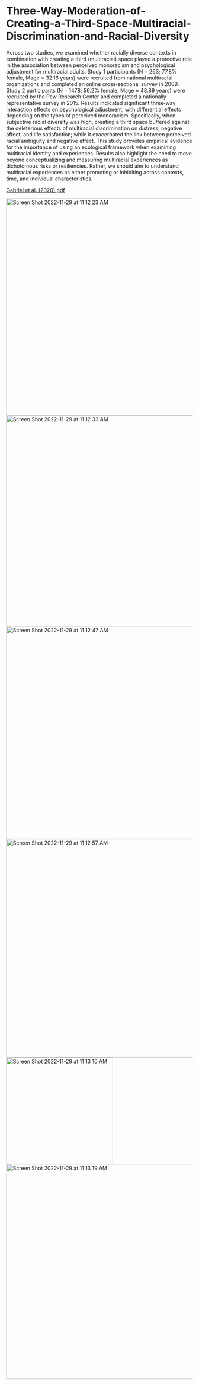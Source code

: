 # Three-Way-Moderation-of-Creating-a-Third-Space-Multiracial-Discrimination-and-Racial-Diversity

Across two studies, we examined whether racially diverse contexts in combination with creating a third (multiracial) space played a protective role in the association between perceived monoracism and psychological adjustment for multiracial adults. Study 1 participants (N = 263; 77.8% female, Mage = 32.16 years) were recruited from national multiracial organizations and completed an online cross‐sectional survey in 2009. Study 2 participants (N = 1478; 56.2% female, Mage = 48.89 years) were recruited by the Pew Research Center and completed a nationally representative survey in 2015. Results indicated significant three‐way interaction effects on psychological adjustment, with
differential effects depending on the types of perceived monoracism. Specifically, when subjective racial diversity was high, creating a third space buffered against the deleterious effects of multiracial discrimination on distress, negative affect, and life satisfaction; while it exacerbated the link between perceived racial ambiguity and negative affect. This study provides empirical evidence for the importance of using an ecological framework when examining multiracial identity and experiences. Results also highlight the need to move beyond conceptualizing and measuring multiracial experiences as dichotomous risks or resiliencies. Rather, we should aim to understand multiracial experiences as either promoting or inhibiting across contexts, time, and individual characteristics.

[Gabriel et al. (2020).pdf](https://github.com/abigailgabriel/Three-Way-Moderation-of-Creating-a-Third-Space-Multiracial-Discrimination-and-Racial-Diversity/files/10114781/Gabriel.et.al.2020.pdf)

<img width="585" alt="Screen Shot 2022-11-29 at 11 12 23 AM" src="https://user-images.githubusercontent.com/86257471/204582486-3204ba23-a163-4ae9-98fb-1a50a723eab9.png">

<img width="569" alt="Screen Shot 2022-11-29 at 11 12 33 AM" src="https://user-images.githubusercontent.com/86257471/204582529-f6442310-e8f7-451b-b1c3-8fe43844ffd3.png">

<img width="574" alt="Screen Shot 2022-11-29 at 11 12 47 AM" src="https://user-images.githubusercontent.com/86257471/204582599-bc37177a-6c76-4a44-b942-dd2c4597eb15.png">

<img width="589" alt="Screen Shot 2022-11-29 at 11 12 57 AM" src="https://user-images.githubusercontent.com/86257471/204582650-b0ee746d-2a57-4c43-8e7b-21058493bc3f.png">

<img width="288" alt="Screen Shot 2022-11-29 at 11 13 10 AM" src="https://user-images.githubusercontent.com/86257471/204582706-e21e2c53-7bdf-4c21-b9ae-46d01e7e3df6.png">

<img width="580" alt="Screen Shot 2022-11-29 at 11 13 19 AM" src="https://user-images.githubusercontent.com/86257471/204582734-5db21c0a-4b99-48be-9581-6f6259a13c90.png">

